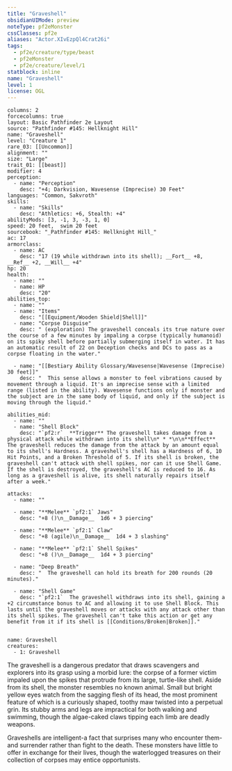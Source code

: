 ```yaml
---
title: "Graveshell"
obsidianUIMode: preview
noteType: pf2eMonster
cssClasses: pf2e
aliases: "Actor.XIvEzpQl4Crat26i" 
tags:
  - pf2e/creature/type/beast
  - pf2eMonster
  - pf2e/creature/level/1
statblock: inline
name: "Graveshell"
level: 1
license: OGL
---
```


```statblock
columns: 2
forcecolumns: true
layout: Basic Pathfinder 2e Layout
source: "Pathfinder #145: Hellknight Hill"
name: "Graveshell"
level: "Creature 1"
rare_03: [[Uncommon]]
alignment: ""
size: "Large"
trait_01: [[beast]]
modifier: 4
perception:
  - name: "Perception"
    desc: "+4; Darkvision, Wavesense (Imprecise) 30 Feet"
languages: "Common, Sakvroth"
skills:
  - name: "Skills"
    desc: "Athletics: +6, Stealth: +4"
abilityMods: [3, -1, 3, -3, 1, 0]
speed: 20 feet,  swim 20 feet
sourcebook: "_Pathfinder #145: Hellknight Hill_"
ac: 17
armorclass:
  - name: AC
    desc: "17 (19 while withdrawn into its shell); __Fort__ +8, __Ref__ +2, __Will__ +4"
hp: 20
health:
  - name: ""
  - name: HP
    desc: "20"
abilities_top:
  - name: ""
  - name: "Items"
    desc: "[[Equipment/Wooden Shield|Shell]]"
  - name: "Corpse Disguise"
    desc: " (exploration) The graveshell conceals its true nature over the course of a few minutes by impaling a corpse (typically humanoid) on its spiky shell before partially submerging itself in water. It has an automatic result of 22 on Deception checks and DCs to pass as a corpse floating in the water."

  - name: "[[Bestiary Ability Glossary/Wavesense|Wavesense (Imprecise) 30 feet]]"
    desc: "  This sense allows a monster to feel vibrations caused by movement through a liquid. It's an imprecise sense with a limited range (listed in the ability). Wavesense functions only if monster and the subject are in the same body of liquid, and only if the subject is moving through the liquid."

abilities_mid:
  - name: ""
  - name: "Shell Block"
    desc: "`pf2:r`  **Trigger** The graveshell takes damage from a physical attack while withdrawn into its shell\n* * *\n\n**Effect** The graveshell reduces the damage from the attack by an amount equal to its shell's Hardness. A graveshell's shell has a Hardness of 6, 10 Hit Points, and a Broken Threshold of 5. If its shell is broken, the graveshell can't attack with shell spikes, nor can it use Shell Game. If the shell is destroyed, the graveshell's AC is reduced to 16. As long as a graveshell is alive, its shell naturally repairs itself after a week."

attacks:
  - name: ""

  - name: "**Melee** `pf2:1` Jaws"
    desc: "+8 ()\n__Damage__  1d6 + 3 piercing"

  - name: "**Melee** `pf2:1` Claw"
    desc: "+8 (agile)\n__Damage__  1d4 + 3 slashing"

  - name: "**Melee** `pf2:1` Shell Spikes"
    desc: "+8 ()\n__Damage__  1d4 + 3 piercing"

  - name: "Deep Breath"
    desc: "  The graveshell can hold its breath for 200 rounds (20 minutes)."

  - name: "Shell Game"
    desc: "`pf2:1`  The graveshell withdraws into its shell, gaining a +2 circumstance bonus to AC and allowing it to use Shell Block. This lasts until the graveshell moves or attacks with any attack other than its shell spikes. The graveshell can't take this action or get any benefit from it if its shell is [[Conditions/Broken|Broken]]."
 
```

```encounter-table
name: Graveshell
creatures:
  - 1: Graveshell
```



The graveshell is a dangerous predator that draws scavengers and explorers into its grasp using a morbid lure: the corpse of a former victim impaled upon the spikes that protrude from its large, turtle-like shell. Aside from its shell, the monster resembles no known animal. Small but bright yellow eyes watch from the sagging flesh of its head, the most prominent feature of which is a curiously shaped, toothy maw twisted into a perpetual grin. Its stubby arms and legs are impractical for both walking and swimming, though the algae-caked claws tipping each limb are deadly weapons.

Graveshells are intelligent-a fact that surprises many who encounter them-and surrender rather than fight to the death. These monsters have little to offer in exchange for their lives, though the waterlogged treasures on their collection of corpses may entice opportunists.
